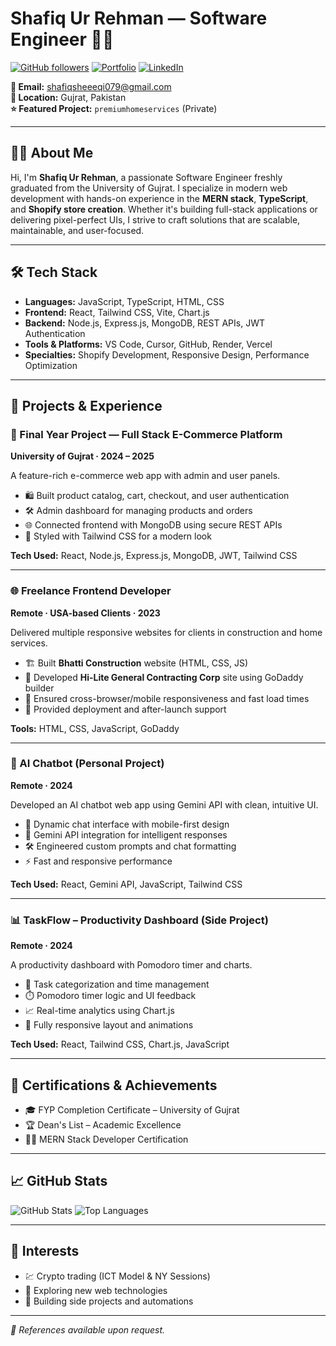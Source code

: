 # Shafiq Ur Rehman — Software Engineer 👨‍💻

[![GitHub followers](https://img.shields.io/github/followers/shafiq079?label=Followers&style=social)](https://github.com/shafiq079)
[![Portfolio](https://img.shields.io/badge/Portfolio-%23007ACC?style=for-the-badge&logo=vercel&logoColor=white)](https://yourpersonalwebsite.com)
[![LinkedIn](https://img.shields.io/badge/LinkedIn-%230077B5?style=for-the-badge&logo=linkedin&logoColor=white)](https://linkedin.com/in/shafiq079)

**📧 Email:** shafiqsheeeqi079@gmail.com  
**📍 Location:** Gujrat, Pakistan  
**⭐ Featured Project:** `premiumhomeservices` (Private)

---

## 🧑‍💻 About Me

Hi, I'm **Shafiq Ur Rehman**, a passionate Software Engineer freshly graduated from the University of Gujrat. I specialize in modern web development with hands-on experience in the **MERN stack**, **TypeScript**, and **Shopify store creation**. Whether it's building full-stack applications or delivering pixel-perfect UIs, I strive to craft solutions that are scalable, maintainable, and user-focused.

---

## 🛠️ Tech Stack

- **Languages:** JavaScript, TypeScript, HTML, CSS
- **Frontend:** React, Tailwind CSS, Vite, Chart.js
- **Backend:** Node.js, Express.js, MongoDB, REST APIs, JWT Authentication
- **Tools & Platforms:** VS Code, Cursor, GitHub, Render, Vercel
- **Specialties:** Shopify Development, Responsive Design, Performance Optimization

---

## 💼 Projects & Experience

### 🔧 Final Year Project — Full Stack E-Commerce Platform  
**University of Gujrat · 2024 – 2025**

A feature-rich e-commerce web app with admin and user panels.

- 🛍️ Built product catalog, cart, checkout, and user authentication
- 🛠️ Admin dashboard for managing products and orders
- 🌐 Connected frontend with MongoDB using secure REST APIs
- 🎨 Styled with Tailwind CSS for a modern look

**Tech Used:** React, Node.js, Express.js, MongoDB, JWT, Tailwind CSS

---

### 🌐 Freelance Frontend Developer  
**Remote · USA-based Clients · 2023**

Delivered multiple responsive websites for clients in construction and home services.

- 🏗️ Built **Bhatti Construction** website (HTML, CSS, JS)
- 🏢 Developed **Hi-Lite General Contracting Corp** site using GoDaddy builder
- 📱 Ensured cross-browser/mobile responsiveness and fast load times
- 🔧 Provided deployment and after-launch support

**Tools:** HTML, CSS, JavaScript, GoDaddy

---

### 🤖 AI Chatbot (Personal Project)  
**Remote · 2024**

Developed an AI chatbot web app using Gemini API with clean, intuitive UI.

- 💬 Dynamic chat interface with mobile-first design
- 🧠 Gemini API integration for intelligent responses
- 🛠️ Engineered custom prompts and chat formatting
- ⚡ Fast and responsive performance

**Tech Used:** React, Gemini API, JavaScript, Tailwind CSS

---

### 📊 TaskFlow – Productivity Dashboard (Side Project)  
**Remote · 2024**

A productivity dashboard with Pomodoro timer and charts.

- 📝 Task categorization and time management
- ⏱️ Pomodoro timer logic and UI feedback
- 📈 Real-time analytics using Chart.js
- 🌟 Fully responsive layout and animations

**Tech Used:** React, Tailwind CSS, Chart.js, JavaScript

---

## 🏅 Certifications & Achievements

- 🎓 FYP Completion Certificate – University of Gujrat
- 🏆 Dean's List – Academic Excellence
- 🧑‍💻 MERN Stack Developer Certification

---

## 📈 GitHub Stats

![GitHub Stats](https://github-readme-stats.vercel.app/api?username=shafiq079&show_icons=true&theme=radical)
![Top Languages](https://github-readme-stats.vercel.app/api/top-langs/?username=shafiq079&layout=compact&theme=radical)

---

## 🎯 Interests

- 💹 Crypto trading (ICT Model & NY Sessions)
- 🚀 Exploring new web technologies
- 🧪 Building side projects and automations

---

_📩 References available upon request._

